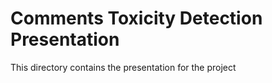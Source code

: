 # Comments Toxicity Detection Presentation

This directory contains the presentation for the project